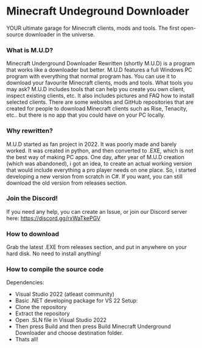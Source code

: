 # Minecraft Undeground Downloader
YOUR ultimate garage for Minecraft clients, mods and tools. The first open-source downloader in the universe.
### What is M.U.D?
Minecraft Underground Downloader Rewritten (shortly M.U.D) is a program that works like a downloader but better. M.U.D features a full Windows PC program with everything that normal program has. You can use it to download your favourite Minecraft clients, mods and tools. What tools you may ask? M.U.D includes tools that can help you create you own client, inspect existing clients, etc. It also includes pictures and FAQ how to install selected clients. There are some websites and GitHub repositories that are created for people to download Minecraft clients such as Rise, Tenacity, etc.. but there is no app that you could have on your PC locally.
### Why rewritten?
M.U.D started as fan project in 2022. It was poorly made and barely worked. It was created in python, and then converted to .EXE, which is not the best way of making PC apps. One day, after year of M.U.D creation (which was abandoned), i got an idea, to create an actual working version that would include everything a pro player needs on one place. So, i started developing a new version from scratch in C#. If you want, you can still download the old version from releases section.
### Join the Discord!
If you need any help, you can create an Issue, or join our Discord server here: https://discord.gg/rxWaTkePGV 
### How to download
Grab the latest .EXE from releases section, and put in anywhere on your hard disk. No need to install anything!
### How to compile the source code
Dependencies:
- Visual Studio 2022 (atleast community)
- Basic .NET developing package for VS 22
Setup:
- Clone the repository
- Extract the repository
- Open .SLN file in Visual Studio 2022
- Then press Build and then press Build Minecraft Underground Downloader and choose destination folder.
- Thats all!
